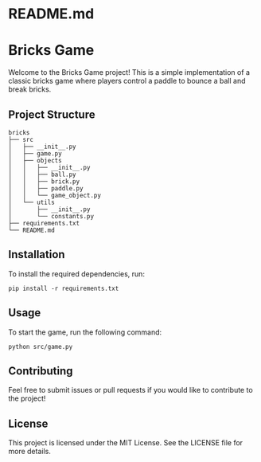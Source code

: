 # README.md

# Bricks Game

Welcome to the Bricks Game project! This is a simple implementation of a classic bricks game where players control a paddle to bounce a ball and break bricks.

## Project Structure

```
bricks
├── src
│   ├── __init__.py
│   ├── game.py
│   ├── objects
│   │   ├── __init__.py
│   │   ├── ball.py
│   │   ├── brick.py
│   │   ├── paddle.py
│   │   └── game_object.py
│   └── utils
│       ├── __init__.py
│       └── constants.py
├── requirements.txt
└── README.md
```

## Installation

To install the required dependencies, run:

```
pip install -r requirements.txt
```

## Usage

To start the game, run the following command:

```
python src/game.py
```

## Contributing

Feel free to submit issues or pull requests if you would like to contribute to the project!

## License

This project is licensed under the MIT License. See the LICENSE file for more details.
